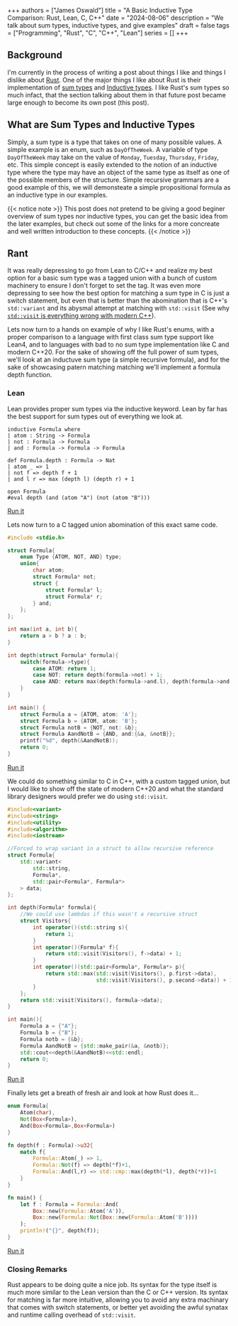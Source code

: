 +++ 
authors = ["James Oswald"]
title = "A Basic Inductive Type Comparison: Rust, Lean, C, C++" 
date = "2024-08-06"
description = "We talk about sum types, inductive types, and give examples"
draft = false
tags = ["Programming", "Rust", "C", "C++", "Lean"]
series = []
+++

## Background
I'm currently in the process of writing a post about things I like and things I dislike about [Rust](https://www.rust-lang.org/).
One of the major things I like about Rust is their implementation of [sum types](https://en.wikipedia.org/wiki/Tagged_union) and [Inductive types](https://en.wikipedia.org/wiki/Inductive_type). I like Rust's sum types so much infact, that the section talking about them in that future post became large enough to become its own post (this post).

## What are Sum Types and Inductive Types
Simply, a sum type is a type that takes on one of many possible values. A simple example is an enum, such as `DayOfTheWeek`.
A variable of type `DayOfTheWeek` may take on the value of `Monday`, `Tuesday`, `Thursday`, `Friday`, etc. This simple
concept is easily extended to the notion of an inductive type where the type may have an object of the same type as itself as one of the 
possible members of the structure. Simple recursive grammars are
a good example of this, we will demonsteate a simple propositional formula as an inductive type in our examples.

{{< notice note >}}
This post does not pretend to be giving a good beginer overview of sum types nor inductive types, you can get the basic idea from the later examples,
but check out some of the links for a more concreate and well written introduction to these concepts. 
{{< /notice >}}

## Rant
It was really depressing to go from Lean to C/C++ and realize my best option for a basic sum type was a tagged union
with a bunch of custom machinery to ensure I don't forget to set the tag. It was even more depressing to see
how the best option for matching a sum type in C is just a switch statement, but even that is better than the 
abomination that is C++'s `std::variant` and its abysmal attempt at matching with `std::visit` (See why 
[`std::visit` is everything wrong with modern C++](https://bitbashing.io/std-visit.html)). 

Lets now turn to a hands on example of why I like Rust's enums, with a proper comparison to a language
with first class sum type support like Lean4, and to languages with bad to no sum type implementation like C and modern C++20.
For the sake of showing off the full power of sum types, we'll look at an inductuve sum type (a simple recursive formula), and for
the sake of showcasing patern matching matching we'll implement a formula depth function. 

### Lean
Lean provides proper sum types via the inductive keyword. 
Lean by far has the best support for sum types out of everything we look at. 
```lean
inductive Formula where
| atom : String -> Formula
| not : Formula -> Formula
| and : Formula -> Formula -> Formula

def Formula.depth : Formula -> Nat
| atom _ => 1
| not f => depth f + 1
| and l r => max (depth l) (depth r) + 1   

open Formula
#eval depth (and (atom "A") (not (atom "B")))
```
[Run it](https://live.lean-lang.org/#code=inductive%20Formula%20where%0D%0A%7C%20atom%20%3A%20String%20-%3E%20Formula%0D%0A%7C%20not%20%3A%20Formula%20-%3E%20Formula%0D%0A%7C%20and%20%3A%20Formula%20-%3E%20Formula%20-%3E%20Formula%0D%0A%0D%0Adef%20Formula.depth%20%3A%20Formula%20-%3E%20Nat%0D%0A%7C%20atom%20_%20%3D%3E%201%0D%0A%7C%20not%20f%20%3D%3E%20depth%20f%20%2B%201%0D%0A%7C%20and%20l%20r%20%3D%3E%20max%20(depth%20l)%20(depth%20r)%20%2B%201%20%20%20%0D%0A%0D%0Aopen%20Formula%0D%0A%23eval%20depth%20(and%20(atom%20%22A%22)%20(not%20(atom%20%22B%22))))

Lets now turn to a C tagged union abomination of this exact same code.
```c
#include <stdio.h>

struct Formula{
    enum Type {ATOM, NOT, AND} type;
    union{
        char atom;
        struct Formula* not;
        struct {
            struct Formula* l;
            struct Formula* r;
        } and;
    };
};

int max(int a, int b){
    return a > b ? a : b;
}

int depth(struct Formula* formula){
    switch(formula->type){
        case ATOM: return 1;
        case NOT: return depth(formula->not) + 1;
        case AND: return max(depth(formula->and.l), depth(formula->and.r)) + 1;
    }
}

int main() {
    struct Formula a = {ATOM, atom: 'A'};
    struct Formula b = {ATOM, atom: 'B'};
    struct Formula notB = {NOT, not: &b};
    struct Formula AandNotB = {AND, and:{&a, &notB}};
    printf("%d", depth(&AandNotB));
    return 0;
}
```
[Run it](https://godbolt.org/#g:!((g:!((g:!((h:codeEditor,i:(filename:'1',fontScale:14,fontUsePx:'0',j:1,lang:___c,selection:(endColumn:2,endLineNumber:34,positionColumn:2,positionLineNumber:34,selectionStartColumn:2,selectionStartLineNumber:34,startColumn:2,startLineNumber:34),source:'%23include+%3Cstdio.h%3E%0A%0Astruct+Formula%7B%0A++++enum+Type+%7BATOM,+NOT,+AND%7D+type%3B%0A++++union%7B%0A++++++++char+atom%3B%0A++++++++struct+Formula*+not%3B%0A++++++++struct+%7B%0A++++++++++++struct+Formula*+l%3B%0A++++++++++++struct+Formula*+r%3B%0A++++++++%7D+and%3B%0A++++%7D%3B%0A%7D%3B%0A%0Aint+max(int+a,+int+b)%7B%0A++++return+a+%3E+b+%3F+a+:+b%3B%0A%7D%0A%0Aint+depth(struct+Formula*+formula)%7B%0A++++switch(formula-%3Etype)%7B%0A++++++++case+ATOM:+return+1%3B%0A++++++++case+NOT:+return+depth(formula-%3Enot)+%2B+1%3B%0A++++++++case+AND:+return+max(depth(formula-%3Eand.l),+depth(formula-%3Eand.r))+%2B+1%3B%0A++++%7D%0A%7D%0A%0Aint+main()+%7B%0A++++struct+Formula+a+%3D+%7BATOM,+atom:+!'A!'%7D%3B%0A++++struct+Formula+b+%3D+%7BATOM,+atom:+!'B!'%7D%3B%0A++++struct+Formula+notB+%3D+%7BNOT,+not:+%26b%7D%3B%0A++++struct+Formula+AandNotB+%3D+%7BAND,+and:%7B%26a,+%26notB%7D%7D%3B%0A++++printf(%22%25d%22,+depth(%26AandNotB))%3B%0A++++return+0%3B%0A%7D'),l:'5',n:'1',o:'C+source+%231',t:'0')),k:50.11806375442739,l:'4',m:100,n:'0',o:'',s:0,t:'0'),(g:!((h:executor,i:(argsPanelShown:'1',compilationPanelShown:'0',compiler:cg141,compilerName:'',compilerOutShown:'0',execArgs:'',execStdin:'',fontScale:14,fontUsePx:'0',j:1,lang:___c,libs:!(),options:'',overrides:!(),runtimeTools:!(),source:1,stdinPanelShown:'1',wrap:'1'),l:'5',n:'0',o:'Executor+x86-64+gcc+14.1+(C,+Editor+%231)',t:'0')),k:49.88193624557261,l:'4',n:'0',o:'',s:0,t:'0')),l:'2',n:'0',o:'',t:'0')),version:4)

We could do something similar to C in C++, with a custom tagged union, but I would like to show off the state of modern C++20 and 
what the standard library designers would prefer we do using `std::visit`.
```cpp
#include<variant>
#include<string>
#include<utility>
#include<algorithm>
#include<iostream>

//Forced to wrap variant in a struct to allow recursive reference 
struct Formula{
    std::variant<
        std::string,
        Formula*,
        std::pair<Formula*, Formula*>
    > data;
};

int depth(Formula* formula){
    //We could use lambdas if this wasn't a recursive struct
    struct Visitors{
        int operator()(std::string s){
            return 1;
        }
        int operator()(Formula* f){
            return std::visit(Visitors(), f->data) + 1;
        }
        int operator()(std::pair<Formula*, Formula*> p){
            return std::max(std::visit(Visitors(), p.first->data), 
                            std::visit(Visitors(), p.second->data)) + 1;
        }
    };
    return std::visit(Visitors(), formula->data);
}

int main(){
    Formula a = {"A"};
    Formula b = {"B"};
    Formula notb = {&b};
    Formula AandNotB = {std::make_pair(&a, &notb)};
    std::cout<<depth(&AandNotB)<<std::endl;
    return 0;
}
```
[Run it](https://godbolt.org/#z:OYLghAFBqd5QCxAYwPYBMCmBRdBLAF1QCcAaPECAMzwBtMA7AQwFtMQByARg9KtQYEAysib0QXACx8BBAKoBnTAAUAHpwAMvAFYTStJg1DIApACYAQuYukl9ZATwDKjdAGFUtAK4sGe1wAyeAyYAHI%2BAEaYxCAAzLGkAA6oCoRODB7evnrJqY4CQSHhLFEx8baY9vkMQgRMxASZPn5cFVXptfUEhWGR0XEJCnUNTdmtQ109xaUDAJS2qF7EyOwcJhoAguaxwcjeWCaxbgBu9XiGBIfY61tmOwx7XgdHQ8TBwFc327v7mIduXkctEIAE9Pptvg9fv8xMASIQECxwbd7o9nm4nK9MKxkTcAPR4gBiJBW6AA1EQyQB3YhMRJk05vC5k4Jkphk15eBwU1Bs2i0VBUsnETDIJapY6YYWYKjRRgrMk3Tnc4nEFheAwmADsVk2ZP1HII6BAIEZ50E/xuButhuNIFe71IVpt%2BtV6oMAConXqXbaTYkmHhiP83RqmF6yaHPcjrVcyegmHVDrqtlqACLJr6bYIEeOYRIEBAQKPhsn8NVh2balPWgkAdSlaA15K8SjJBhKCYULKoFIQeG7VKYCgYYA4ufZIrFxAlUuVlx9%2BvnZIAagPCCQFNXnS6c2TUIloomSBBZhAhnaHUYOVWdTvffqRQQlgwyVxM4ubdqM5/rXuD0eRDEKexYkO6pZULeNYPgaT4vn6prrgQEBrnkm6nqQZYALRXAmdSzIqlhvh%2BGwPt%2B95/oI%2B6HrSQEgRe/qBsGRwlhGrFxokUEUb6cHEK%2BDEgCwTCqOeRomscSEoUh6HzGSiQAHQ0DOBA4bEuCJkwsncTBOkGgJEl5FJaEzhhcnyUoaAMOgqnqfhBHWMRsTQS65GfuRTn3rx/FiYhhmoRuJmyeW4E2Xhmkka5WzZlRQnBKe26fiWbKKrEaaKneZhmLcZjuc5kZgWGZIRClaXbplViZbl95JQwqAEMVhylRlABsERVYlBUGGSGyGOgoR1RYJXpRYAlCQA1pgAD6AZBhA5jNUwmHzbV9W3hmHmfgJTaXEc/xYAWRbzT1Vn9QQFhVrtLw%2Ba4tAkdaXlkhoEXphw8y0JwACsvB%2BNwvCoJwbjWA5CiLMsUrbDwpAEJor3zGNIAfRo8lcFwAAcGjNbEWofZIkhmFqsQAJz6Jwki8CwEgaBopA/VopD/RwvAKCA1PQxwWjzHAsBIJgqiioCJDkJQ9TAAoyiGJUQgIIKP2Q2gLCJHQibpOLIS0FLMsw6Q8uK/QMTAFIrQ63Q0ShKwqy8MbesAPKAhrVK07wvOihsxCi5wTt88gtT4D9vD8IIIhiOwUgyIIigqOo7M6HoBhGCgQOWPoeARMzkDzAe1TM4z9OSsQbxYGnGHEF4gh4GwAAqqCeEX8wg0sKx6BewSq5L0sO5wkM0nSnevSTHBfTTWsM9gXsC8QZKqKjzVYc1khksAyDIG%2BkjI2SECA5Y1iYbgAWEbEXCzLwbMc3DICSIT8mo6jXCE7EzVmJIH0fVqZjNa070cGTQ/R/THu2CzKGMNZhvU4GYb6w9/4n1hqQPOqRnCSCAA%3D%3D%3D)

Finally lets get a breath of fresh air and look at how Rust does it...
```rs
enum Formula{
    Atom(char),
    Not(Box<Formula>),
    And(Box<Formula>,Box<Formula>)
}

fn depth(f : Formula)->u32{
    match f{
        Formula::Atom(_) => 1,
        Formula::Not(f) => depth(*f)+1,
        Formula::And(l,r) => std::cmp::max(depth(*l), depth(*r))+1
    }
}

fn main() {
    let f : Formula = Formula::And(
        Box::new(Formula::Atom('A')),
        Box::new(Formula::Not(Box::new(Formula::Atom('B')))) 
    );
    println!("{}", depth(f));
}
```
[Run it](https://play.rust-lang.org/?version=stable&mode=debug&edition=2021&gist=b16543947173b85db70a21b36409ff51)

### Closing Remarks
Rust appears to be doing quite a nice job. Its syntax for the type itself is much more
similar to the Lean version than the C or C++ version. Its syntax for matching
is far more intuitive, allowing you to avoid any extra machinary that comes with switch statements,
or better yet avoiding the awful synatax and runtime calling overhead of `std::visit`.